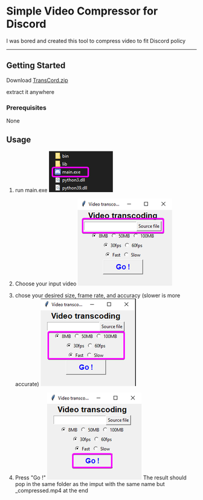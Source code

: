 # Simple Video Compressor for Discord

I was bored and created this tool to compress video to fit Discord policy

---

## Getting Started

Download [TransCord.zip](https://github.com/Mightypotatoast/Video-Compressor-for-Discord/releases)

extract it anywhere

### Prerequisites

None

## Usage

1. run main.exe
   ![launch dat .exe](/img/launch.png)

2. Choose your input video
   ![browse dat file explorer](/img/browse.png)

3. chose your desired size, frame rate, and accuracy (slower is more accurate)
   ![choose dat option .exe](/img/select.png)

4. Press "Go !"
   ![press dat button .exe](/img/go.png)
   The result should pop in the same folder as the imput with the same name but \_compressed.mp4 at the end
